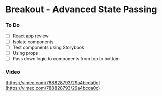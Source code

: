 # Breakout - Advanced State Passing

### To Do

- [ ] React app review
- [ ] Isolate components
- [ ] Test components using Storybook
- [ ] Using props
- [ ] Pass down logic to components from top to bottom

### Video

[https://vimeo.com/788828793/29a4bcda0c](https://vimeo.com/788828793/29a4bcda0c)